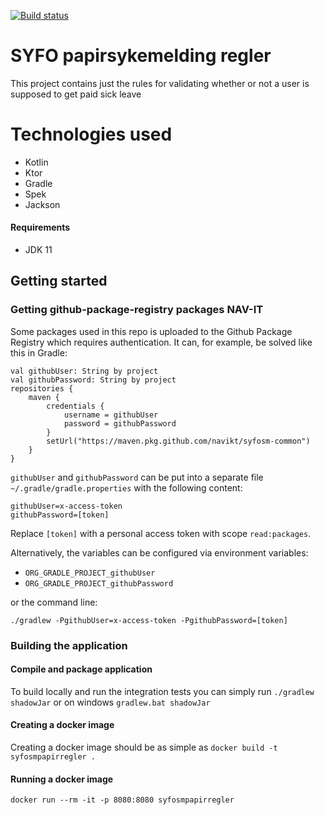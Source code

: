 [![Build status](https://github.com/navikt/syfosmpapirregler/workflows/Deploy%20to%20dev%20and%20prod/badge.svg)](https://github.com/navikt/syfosmpapirregler/workflows/Deploy%20to%20dev%20and%20prod/badge.svg)

# SYFO papirsykemelding regler
This project contains just the rules for validating whether or not a user is supposed to get paid sick leave

# Technologies used
* Kotlin
* Ktor
* Gradle
* Spek
* Jackson

#### Requirements

* JDK 11

## Getting started
### Getting github-package-registry packages NAV-IT
Some packages used in this repo is uploaded to the Github Package Registry which requires authentication. It can, for example, be solved like this in Gradle:
```
val githubUser: String by project
val githubPassword: String by project
repositories {
    maven {
        credentials {
            username = githubUser
            password = githubPassword
        }
        setUrl("https://maven.pkg.github.com/navikt/syfosm-common")
    }
}
```

`githubUser` and `githubPassword` can be put into a separate file `~/.gradle/gradle.properties` with the following content:

```                                                     
githubUser=x-access-token
githubPassword=[token]
```

Replace `[token]` with a personal access token with scope `read:packages`.

Alternatively, the variables can be configured via environment variables:

* `ORG_GRADLE_PROJECT_githubUser`
* `ORG_GRADLE_PROJECT_githubPassword`

or the command line:

```
./gradlew -PgithubUser=x-access-token -PgithubPassword=[token]
```

### Building the application
#### Compile and package application
To build locally and run the integration tests you can simply run `./gradlew shadowJar` or on windows 
`gradlew.bat shadowJar`

#### Creating a docker image
Creating a docker image should be as simple as `docker build -t syfosmpapirregler .`

#### Running a docker image
`docker run --rm -it -p 8080:8080 syfosmpapirregler`